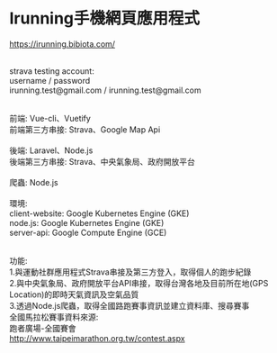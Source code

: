 <h1>Irunning手機網頁應用程式</h1>

<a href="https://irunning.bibiota.com/">https://irunning.bibiota.com/</a>

<br />
strava testing account:
<br />
username / password
<br />
irunning.test@gmail.com / irunning.test@gmail.com
<br />
<br />

前端: Vue-cli、Vuetify
<br />
前端第三方串接: Strava、Google Map Api
<br />
<br />
後端: Laravel、Node.js
<br />
後端第三方串接: Strava、中央氣象局、政府開放平台
<br />
<br />
爬蟲: Node.js
<br />
<br />
環境:
<br />
client-website: Google Kubernetes Engine (GKE)
<br />
node.js: Google Kubernetes Engine (GKE)
<br />
server-api: Google Compute Engine (GCE)
<br />
<br />

功能:
<br />
1.與運動社群應用程式Strava串接及第三方登入，取得個人的跑步紀錄
<br />
2.與中央氣象局、政府開放平台API串接，取得台灣各地及目前所在地(GPS Location)的即時天氣資訊及空氣品質
<br />
3.透過Node.js爬蟲，取得全國路跑賽事資訊並建立資料庫、搜尋賽事
<br />
全國馬拉松賽事資料來源:
<br />
跑者廣場-全國賽會
<br />
<a href="http://www.taipeimarathon.org.tw/contest.aspx
">http://www.taipeimarathon.org.tw/contest.aspx</a>
<br />
